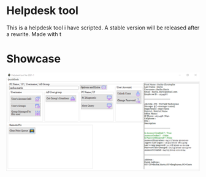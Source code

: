 # Helpdesk tool 
This is a helpdesk tool i have scripted. A stable version will be released after a rewrite.
Made with t
<br>

# Showcase

![Alt Text](./Main_Showcase.png)

